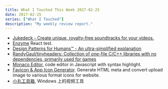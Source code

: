 ```yaml
---
title: What I Touched This Week 2017-02-25
date: 2017-02-25
series: ["What I Touched"]
description: "My weekly review report."
---
```


- [Jukedeck - Create unique, royalty-free soundtracks for your videos.][1]
- [Enzyme][2] React test.
- [Design Patterns for Humans™ - An ultra-simplified explanation][3]
- [RandyGaul/tinyheaders: Collection of one-file C/C++ libraries with no dependencies, primarily used for games][4]
- [Monaco Editor][5], code editor in Javascript with syntax highlight.
- [Favicon & App Icon Generator][6]. Generate HTML meta and convert upload image to various format icons for website.
- [小丸工具箱][7], Windows 上的视频工具

[1]:	https://www.jukedeck.com/?no-redirect=true
[2]:	http://airbnb.io/enzyme/?ref=stackshare
[3]:	https://github.com/kamranahmedse/design-patterns-for-humans
[4]:	https://github.com/RandyGaul/tinyheaders
[5]:	https://microsoft.github.io/monaco-editor/
[6]:	http://www.favicon-generator.org/
[7]:	http://maruko.appinn.me/